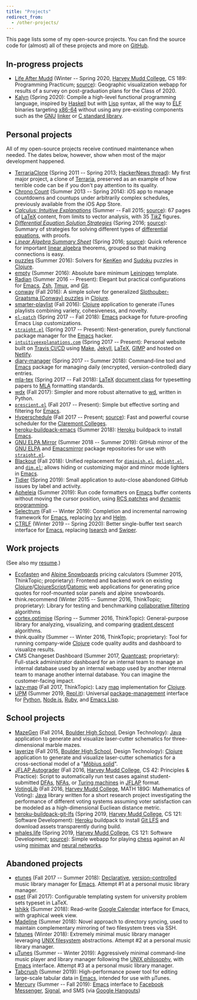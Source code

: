```yaml
---
title: "Projects"
redirect_from:
  - /other-projects/
---
```


This page lists some of my open-source projects. You can find the
source code for (almost) all of these projects and more on [GitHub].

## In-progress projects

* [Life After Mudd][lam] (Winter -- Spring 2020, [Harvey Mudd
  College][hmc], CS 189: Programming Practicum; [source](lam-source)):
  Geographic visualization webapp for results of a survey on
  post-graduation plans for the Class of 2020.
* [Kalyn] (Spring 2020): Compile a high-level functional programming
  language, inspired by [Haskell] but with [Lisp] syntax, all the way
  to [ELF] binaries targeting [x86-64] without using any pre-existing
  components such as the [GNU][] [linker] or [C standard
  library][cstdlib].

## Personal projects

All of my open-source projects receive continued maintenance when
needed. The dates below, however, show when most of the major
development happened.

* [TerrariaClone] (Spring 2011 -- Spring 2013; [HackerNews
  thread][tc-hn]): My first major project, a clone of [Terraria],
  preserved as an example of how terrible code can be if you don't pay
  attention to its quality.
* [Chrono Count] (Summer 2013 -- Spring 2014): iOS app to manage
  countdowns and countups under arbitrarily complex schedules,
  previously available from the iOS App Store.
* [*Calculus: Intuitive Explanations*][cie] (Summer -- Fall 2015;
  [source][cie-source]): 67 pages of [LaTeX] content, from limits to
  vector analysis, with 35 [Ti*k*Z][tikz] figures.
* [*Differential Equation Solution Strategies*][dess] (Spring 2016;
  [source][dess-source]): Summary of strategies for solving different
  types of [differential equations], with proofs.
* [*Linear Algebra Summary Sheet*][lass] (Spring 2016;
  [source][lass-source]): Quick reference for important [linear
  algebra] theorems, grouped so that making connections is easy.
* [puzzles] (Summer 2016): Solvers for [KenKen] and [Sudoku] puzzles in
  [Clojure].
* [empty] (Summer 2016): Absolute bare minimum [Leiningen] template.
* [Radian] (Summer 2016 -- Present): Elegant but practical
  configurations for [Emacs], [Zsh], [Tmux], and [Git].
* [conway] (Fall 2016): A simple solver for generalized
  [Slothouber-Graatsma \(Conway\) puzzles][sg-puzzles] in [Clojure].
* [smarter-playlist] (Fall 2016): [Clojure] application to generate
  iTunes playlists combining variety, cohesiveness, and novelty.
* [`el-patch`][el-patch] (Spring 2017 -- Fall 2018): [Emacs] package
  for future-proofing Emacs Lisp customizations.
* [`straight.el`][straight.el] (Spring 2017 -- Present):
  Next-generation, purely functional package manager for the [Emacs]
  hacker.
* [`intuitiveexplanations.com`][ie] (Spring 2017 -- Present): Personal
  website built on [Travis CI/CD][travis] using [Make], [Jekyll],
  [LaTeX], [GIMP] and hosted on [Netlify].
* [diary-manager] (Spring 2017 -- Summer 2018): Command-line tool and
  [Emacs] package for managing daily (encrypted, version-controlled)
  diary entries.
* [mla-tex] (Spring 2017 -- Fall 2018): [LaTeX][latex] [document
  class] for typesetting papers to [MLA] formatting standards.
* [wdx] (Fall 2017): Simpler and more robust alternative to [wd],
  written in Python.
* [`prescient.el`][prescient.el] (Fall 2017 -- Present): Simple but
  effective sorting and filtering for [Emacs].
* [Hyperschedule] (Fall 2017 -- Present;
  [source][hyperschedule-source]): Fast and powerful course scheduler
  for the [Claremont Colleges].
* [heroku-buildpack-emacs] (Summer 2018): [Heroku] buildpack to
  install [Emacs].
* [GNU ELPA Mirror][gnu-elpa-mirror] (Summer 2018 -- Summer 2019):
  GitHub mirror of the [GNU ELPA][gnu-elpa] and [Emacsmirror] package
  repositories for use with [`straight.el`][straight.el].
* [Blackout] (Fall 2018): Unified replacement for
  [`diminish.el`][diminish.el], [`delight.el`][delight.el], and
  [`dim.el`][dim.el]; allows hiding or customizing major and minor
  mode lighters in [Emacs].
* [Tidier] (Spring 2019): Small application to auto-close abandoned
  GitHub issues by label and activity.
* [Apheleia] (Summer 2019): Run code formatters on [Emacs] buffer
  contents without moving the cursor position, using [RCS patches] and
  [dynamic programming].
* [Selectrum] (Fall -- Winter 2019): Completion and incremental
  narrowing framework for [Emacs], replacing [Ivy] and [Helm].
* [CTRLF] (Winter 2019 -- Spring 2020): Better single-buffer text
  search interface for [Emacs], replacing [Isearch] and [Swiper].

## Work projects

(See also my [resume](/assets/Resume.pdf).)

* [Ecofasten] and [Alpine Snowboards] pricing calculators (Summer
  2015, ThinkTopic; proprietary): Frontend and backend work on
  existing [Clojure]/[ClojureScript]/[Datomic] web applications for
  generating price quotes for roof-mounted solar panels and alpine
  snowboards.
* think.recommend (Winter 2015 -- Summer 2016, ThinkTopic;
  proprietary): Library for testing and benchmarking [collaborative
  filtering][cf] algorithms
* [cortex.optimise] (Spring -- Summer 2016, ThinkTopic):
  General-purpose library for analyzing, visualizing, and comparing
  [gradient descent] algorithms.
* think.quality (Summer -- Winter 2016, ThinkTopic; proprietary): Tool
  for running company-wide [Clojure] code quality audits and dashboard
  to visualize results.
* CMS Changeset Dashboard (Summer 2017, [Quantcast]; proprietary):
  Full-stack administrator dashboard for an internal team to manage an
  internal database used by an internal webapp used by another
  internal team to manage another internal database. You can imagine
  the customer-facing impact.
* [lazy-map] (Fall 2017, ThinkTopic): Lazy [map] implementation for
  [Clojure].
* [UPM] (Summer 2019, [Repl.it]): Universal [package-management][pm]
  interface for [Python], [Node.js], [Ruby], and [Emacs Lisp][elisp].

## School projects

* [MazeGen] (Fall 2014, [Boulder High School][bhs], Design
  Technology): [Java] application to generate and visualize
  laser-cutter schematics for three-dimensional marble mazes.
* [layerize] (Fall 2015, [Boulder High School][bhs], Design
  Technology): [Clojure] application to generate and visualize
  laser-cutter schematics for a cross-sectional model of a "[Möbius
  solid][layerize-inspiration]".
* [JFLAP Autograder] (Fall 2016, [Harvey Mudd College][hmc], CS 42:
  Principles & Practice): Script to automatically run test cases
  against student-submitted [DFAs], [NFAs], or [Turing machines] in
  [JFLAP] format.
* [VotingLib] (Fall 2016, [Harvey Mudd College][hmc], MATH 189G:
  Mathematics of Voting): [Java] library written for a short research
  project investigating the performance of different voting systems
  assuming voter satisfaction can be modeled as a high-dimensional
  Eucliean distance metric.
* [heroku-buildpack-git-lfs] (Spring 2019, [Harvey Mudd College][hmc],
  CS 121: Software Development): [Heroku] buildpack to install [Git
  LFS] and download assets transparently during build.
* [whales.life] (Spring 2019, [Harvey Mudd College][hmc], CS 121:
  Software Development; [source](whales.life-source)): Simple webapp
  for playing [chess] against an AI using [minimax] and [neural
  networks].

## Abandoned projects

* [etunes] (Fall 2017 -- Summer 2018): [Declarative],
  [version-controlled][version control] music library manager for
  [Emacs]. Attempt #1 at a personal music library manager.
* [pset] (Fall 2017): Configurable templating system for university
  problem sets typeset in LaTeX.
* [Ishikk] (Summer 2018): Read-write [Google Calendar] interface for
  Emacs, with graphical week view.
* [Madeline] (Summer 2018): Novel approach to directory syncing, used
  to maintain complementary mirroring of two filesystem trees via SSH.
* [fstunes] (Winter 2018): Extremely minimal music library manager
  leveraging [UNIX filesystem] abstractions. Attempt #2 at a personal
  music library manager.
* [µTunes][utunes] (Summer -- Winter 2019): Aggressively minimal
  command-line music player and library manager following the [UNIX
  philosophy], with [Emacs] interface. Attempt #3 at a personal music
  library manager.
* [Tabcrush] (Summer 2019): High-performance power tool for editing
  large-scale tabular data in [Emacs], intended for use with µTunes.
* [Mercury] (Summer -- Fall 2019): [Emacs] interface to [Facebook
  Messenger], [Signal], and SMS (via [Google Hangouts][hangouts])

[apheleia]: https://github.com/raxod502/apheleia
[bhs]: https://boh.bvsd.org/Pages/default.aspx
[blackout]: https://github.com/raxod502/blackout
[chess]: https://en.wikipedia.org/wiki/Chess
[chrono count]: https://github.com/raxod502/chrono-count
[cie-source]: https://github.com/raxod502/intuitive-explanations/blob/master/_src/tex/documents/CalculusIntuitiveExplanations/CalculusIntuitiveExplanations.tex
[cie]: /math/calculus-intuitive-explanations/
[claremont colleges]: http://www.claremont.edu/
[clojure]: https://clojure.org/
[conway]: https://github.com/raxod502/conway
[cortex.optimise]: https://github.com/raxod502/cortex/tree/master/examples/optimise
[cstdlib]: https://en.wikipedia.org/wiki/C_standard_library
[ctrlf]: https://github.com/raxod502/ctrlf
[declarative]: https://en.wikipedia.org/wiki/Declarative_programming
[delight.el]: https://elpa.gnu.org/packages/delight.html
[dess-source]: https://github.com/raxod502/intuitive-explanations/blob/master/_src/tex/documents/DifferentialEquationSolutionStrategies/DifferentialEquationSolutionStrategies.tex
[dess]: /math/differential-equation-solution-strategies/
[dfas]: https://en.wikipedia.org/wiki/Deterministic_finite_automaton
[diary-manager]: https://github.com/raxod502/diary-manager
[differential equations]: https://en.wikipedia.org/wiki/Differential_equation
[dim.el]: https://github.com/alezost/dim.el
[diminish.el]: https://github.com/myrjola/diminish.el
[document class]: https://en.wikibooks.org/wiki/LaTeX/Document_Structure#Document_classes
[dynamic programming]: https://en.wikipedia.org/wiki/Dynamic_programming
[el-patch]: https://github.com/raxod502/el-patch
[elf]: https://en.wikipedia.org/wiki/Executable_and_Linkable_Format
[elisp]: https://en.wikipedia.org/wiki/Emacs_Lisp
[emacs]: https://www.gnu.org/software/emacs/
[emacsmirror]: https://emacsmirror.net/
[empty]: https://github.com/raxod502/empty
[etunes]: https://github.com/raxod502/etunes
[facebook messenger]: https://www.messenger.com/
[fstunes]: https://github.com/raxod502/fstunes
[gimp]: https://www.gimp.org/
[git lfs]: https://git-lfs.github.com/
[git]: https://git-scm.com/
[github]: https://github.com/raxod502
[gnu-elpa-mirror]: https://github.com/raxod502/gnu-elpa-mirror
[gnu-elpa]: https://elpa.gnu.org/
[gnu]: https://www.gnu.org/home.en.html
[google calendar]: https://calendar.google.com/
[gradient descent]: https://en.wikipedia.org/wiki/Gradient_descent
[hangouts]: https://hangouts.google.com/
[haskell]: https://www.haskell.org/
[helm]: https://github.com/emacs-helm/helm
[heroku-buildpack-emacs]: https://github.com/raxod502/heroku-buildpack-emacs
[heroku-buildpack-git-lfs]: https://github.com/raxod502/heroku-buildpack-git-lfs
[heroku]: https://www.heroku.com/
[hmc]: https://www.hmc.edu/
[hyperschedule-source]: https://github.com/MuddCreates/hyperschedule
[hyperschedule]: https://hyperschedule.io
[ie]: https://github.com/raxod502/intuitive-explanations
[isearch]: https://www.gnu.org/software/emacs/manual/html_node/emacs/Incremental-Search.html
[ishikk]: https://github.com/raxod502/ishikk
[ivy]: https://github.com/abo-abo/swiper#ivy
[java]: https://www.java.com/
[jekyll]: https://jekyllrb.com/
[jflap autograder]: https://github.com/CSGreater-Developers/HMC-Grader/blob/master/app/plugins/autograder/newjflapgrader.py
[jflap]: http://www.jflap.org/
[kalyn]: https://github.com/raxod502/kalyn
[kenken]: https://en.wikipedia.org/wiki/KenKen
[lam-source]: https://github.com/MuddCreates/life-after-mudd
[lam]: https://life-after-mudd.herokuapp.com/
[lass-source]: https://github.com/raxod502/intuitive-explanations/blob/master/_src/tex/documents/LinearAlgebraSummarySheet/LinearAlgebraSummarySheet.tex
[lass]: /math/linear-algebra-summary-sheet/
[latex]: https://www.latex-project.org/
[layerize-inspiration]: https://github.com/raxod502/layerize/blob/f9d598b5d15c47045729505cc1b7a3d3e077bb11/Inspiration.pdf
[layerize]: https://github.com/raxod502/layerize
[lazy-map]: https://github.com/raxod502/lazy-map
[leiningen]: https://leiningen.org/
[linear algebra]: https://en.wikipedia.org/wiki/Linear_algebra
[linker]: https://en.wikipedia.org/wiki/Linker_(computing)
[lisp]: https://en.wikipedia.org/wiki/Lisp_(programming_language)
[madeline]: https://github.com/raxod502/madeline
[make]: https://www.gnu.org/software/make/
[map]: https://en.wikipedia.org/wiki/Associative_array
[mazegen]: https://github.com/raxod502/MazeGen
[mercury]: https://github.com/raxod502/mercury
[minimax]: https://en.wikipedia.org/wiki/Minimax
[mla-tex]: https://github.com/raxod502/mla-tex
[mla]: https://owl.english.purdue.edu/owl/resource/747/24/
[netlify]: https://www.netlify.com/
[neural networks]: https://en.wikipedia.org/wiki/Artificial_neural_network
[nfas]: https://en.wikipedia.org/wiki/Nondeterministic_finite_automaton
[node.js]: https://nodejs.org/en/
[pm]: https://en.wikipedia.org/wiki/Package_manager
[prescient.el]: https://github.com/raxod502/prescient.el
[pset]: https://github.com/raxod502/pset
[puzzles]: https://github.com/raxod502/puzzles
[python]: https://www.python.org/
[radian]: https://github.com/raxod502/radian
[rcs patches]: https://tools.ietf.org/doc/tcllib/html/rcs.html#section4
[repl.it]: https://repl.it/
[ruby]: https://www.ruby-lang.org/en/
[selectrum]: https://github.com/raxod502/selectrum
[sg-puzzles]: http://mathworld.wolfram.com/Slothouber-GraatsmaPuzzle.html
[signal]: https://signal.org/
[smarter-playlist]: https://github.com/raxod502/smarter-playlist
[straight.el]: https://github.com/raxod502/straight.el
[sudoku]: https://en.wikipedia.org/wiki/Sudoku
[swiper]: https://github.com/abo-abo/swiper#swiper
[tabcrush]: https://github.com/raxod502/tabcrush
[tc-hn]: https://news.ycombinator.com/item?id=15460851
[terraria]: https://terraria.org/
[terrariaclone]: https://github.com/raxod502/TerrariaClone
[tidier]: https://github.com/raxod502/tidier
[tikz]: https://en.wikipedia.org/wiki/PGF/TikZ
[tmux]: https://tmux.github.io/
[travis]: https://travis-ci.org/
[turing machines]: https://en.wikipedia.org/wiki/Turing_machine
[unix filesystem]: https://en.wikipedia.org/wiki/Unix_filesystem
[unix philosophy]: https://en.wikipedia.org/wiki/Unix_philosophy
[upm]: https://github.com/replit/upm
[utunes]: https://github.com/raxod502/utunes
[version control]: https://en.wikipedia.org/wiki/Version_control
[votinglib]: https://github.com/raxod502/VotingLib
[wd]: https://github.com/mfaerevaag/wd
[wdx]: https://github.com/raxod502/wdx
[whales.life-source]: https://github.com/raxod502/cs121-whales
[whales.life]: https://whales.life/
[zsh]: http://www.zsh.org/
[quantcast]: https://www.quantcast.com/
[cf]: https://en.wikipedia.org/wiki/Collaborative_filtering
[ecofasten]: https://ecofastensolar.com/
[alpine snowboards]: https://www.sgsnowboards.com/
[clojurescript]: https://clojurescript.org/
[datomic]: https://www.datomic.com/
[x86-64]: https://en.wikipedia.org/wiki/X86-64
